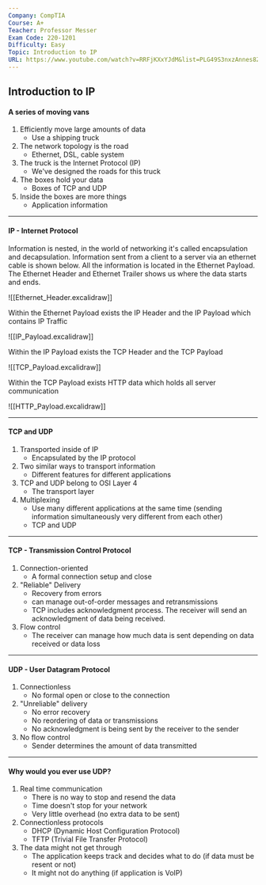```yaml
---
Company: CompTIA
Course: A+
Teacher: Professor Messer
Exam Code: 220-1201
Difficulty: Easy
Topic: Introduction to IP
URL: https://www.youtube.com/watch?v=RRFjKXxYJdM&list=PLG49S3nxzAnnes8ZGI-OBlKEukHCX46N8&index=7
---
```

## Introduction to IP
#### A series of moving vans
1. Efficiently move large amounts of data
	- Use a shipping truck
2. The network topology is the road
	- Ethernet, DSL, cable system
3. The truck is the Internet Protocol (IP)
	- We've designed the roads for this truck
4. The boxes hold your data
	- Boxes of TCP and UDP
5. Inside the boxes are more things
	- Application information
---
#### IP - Internet Protocol

Information is nested, in the world of networking it's called encapsulation and decapsulation.
Information sent from a client to a server via an ethernet cable is shown below.
All the information is located in the Ethernet Payload.
The Ethernet Header and Ethernet Trailer shows us where the data starts and ends.

![[Ethernet_Header.excalidraw]]

Within the Ethernet Payload exists the IP Header and the IP Payload which contains IP Traffic

![[IP_Payload.excalidraw]]

Within the IP Payload exists the TCP Header and the TCP Payload 

![[TCP_Payload.excalidraw]]

Within the TCP Payload exists HTTP data which holds all server communication

![[HTTP_Payload.excalidraw]]

---
#### TCP and UDP
1. Transported inside of IP
	- Encapsulated by the IP protocol
2. Two similar ways to transport information
	- Different features for different applications
3. TCP and UDP belong to OSI Layer 4
	- The transport layer
4. Multiplexing 
	- Use many different applications at the same time (sending information simultaneously very different from each other)
	- TCP and UDP
---
#### TCP - Transmission Control Protocol
1. Connection-oriented
	- A formal connection setup and close
2. "Reliable" Delivery
	- Recovery from errors
	- can manage out-of-order messages and retransmissions
	- TCP includes acknowledgment process. The receiver will send an acknowledgment of data being received.
3. Flow control
	- The receiver can manage how much data is sent depending on data received or data loss
---
#### UDP - User Datagram Protocol
1. Connectionless
	- No formal open or close to the connection
2. "Unreliable" delivery
	- No error recovery
	- No reordering of data or transmissions
	- No acknowledgment is being sent by the receiver to the sender
3. No flow control
	- Sender determines the amount of data transmitted
---
#### Why would you ever use UDP?
1. Real time communication
	- There is no way to stop and resend the data
	- Time doesn't stop for your network
	- Very little overhead (no extra data to be sent)
2. Connectionless protocols 
	- DHCP (Dynamic Host Configuration Protocol)
	- TFTP (Trivial File Transfer Protocol)
3. The data might not get through
	- The application keeps track and decides what to do (if data must be resent or not)
	- It might not do anything (if application is VoIP)

